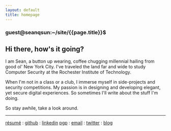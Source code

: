 ```yaml
---
layout: default
title: homepage
---
```


### guest@seanqsun:~/site/{{page.title}}$ 

## Hi there, how's it going?

I am Sean, a button up wearing, coffee chugging millennial hailing from good ol' New York City. I've traveled the land far and wide to study Computer Security at the Rochester Institute of Technology.

When I'm not in a class or a club, I immerse myself in side-projects and security competitions. My passion is in designing and developing elegant, yet secure digital experiences. So sometimes I'll write about the stuff I'm doing.

So stay awhile, take a look around.


<hr>
<a class="link1" href="Resume.pdf" target="_blank">résumé</a> : <a class="link1" href="https://www.github.com/sean-q-sun">github</a> : <a class="link1" href="https://www.linkedin.com/in/seanqsun">linkedin</a>  
<a class="link1"  href="public.asc" target="_blank">pgp</a> : <a class="link1" href="mailto:sean@seanqsun.com">email</a> : <a class="link1" href="https://www.twitter.com/seanrisesunset">twitter</a> : <a class="link1" href="http://www.seanqsun.com/blog">blog</a>


